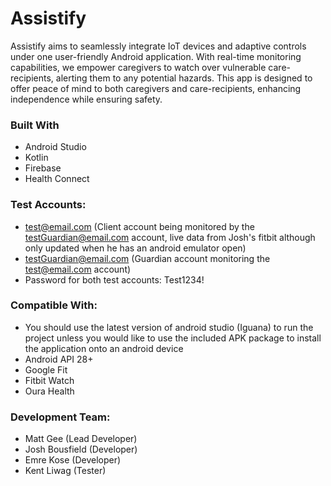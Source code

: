 # Assistify
Assistify aims to seamlessly integrate IoT devices and adaptive controls under one user-friendly Android application. With real-time monitoring capabilities, we empower caregivers to watch over vulnerable care-recipients, alerting them to any potential hazards. This app is designed to offer peace of mind to both caregivers and care-recipients, enhancing independence while ensuring safety.

### Built With
- Android Studio
- Kotlin
- Firebase
- Health Connect

### Test Accounts:
- test@email.com (Client account being monitored by the testGuardian@email.com account, live data from Josh's fitbit although only updated when he has an android emulator open)
- testGuardian@email.com (Guardian account monitoring the test@email.com account)
- Password for both test accounts: Test1234!

### Compatible With:
- You should use the latest version of android studio (Iguana) to run the project unless you would like to use the included APK package to install the application onto an android device
- Android API 28+
- Google Fit
- Fitbit Watch
- Oura Health

### Development Team:
- Matt Gee (Lead Developer)
- Josh Bousfield (Developer)
- Emre Kose (Developer)
- Kent Liwag (Tester)
